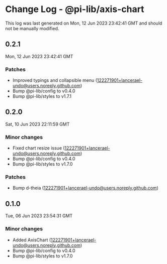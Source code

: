 # Change Log - @pi-lib/axis-chart

This log was last generated on Mon, 12 Jun 2023 23:42:41 GMT and should not be manually modified.

<!-- Start content -->

## 0.2.1

Mon, 12 Jun 2023 23:42:41 GMT

### Patches

- Improved typings and collapsible menu (122271901+lancerael-undo@users.noreply.github.com)
- Bump @pi-lib/config to v0.4.0
- Bump @pi-lib/styles to v1.7.1

## 0.2.0

Sat, 10 Jun 2023 22:11:59 GMT

### Minor changes

- Fixed chart resize issue (122271901+lancerael-undo@users.noreply.github.com)
- Bump @pi-lib/config to v0.4.0
- Bump @pi-lib/styles to v1.7.0

### Patches

- Bump d-theia (122271901+lancerael-undo@users.noreply.github.com)

## 0.1.0

Tue, 06 Jun 2023 23:54:31 GMT

### Minor changes

- Added AxisChart (122271901+lancerael-undo@users.noreply.github.com)
- Bump @pi-lib/config to v0.4.0
- Bump @pi-lib/styles to v1.7.0
